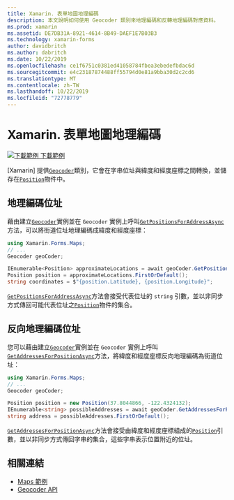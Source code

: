 ```yaml
---
title: Xamarin. 表單地圖地理編碼
description: 本文說明如何使用 Geocoder 類別來地理編碼和反轉地理編碼對應資料。
ms.prod: xamarin
ms.assetid: DE7DB31A-8921-4614-8B49-DAEF1E7B03B3
ms.technology: xamarin-forms
author: davidbritch
ms.author: dabritch
ms.date: 10/22/2019
ms.openlocfilehash: ce1f6751c0381ed41058784fbea3ebedefbdac6d
ms.sourcegitcommit: e4c23187874488ff55794d0e81a9bba30d2c2cd6
ms.translationtype: MT
ms.contentlocale: zh-TW
ms.lasthandoff: 10/22/2019
ms.locfileid: "72778779"
---
```

# <a name="xamarinforms-map-geocoding"></a>Xamarin. 表單地圖地理編碼

[![下載範例](~/media/shared/download.png) 下載範例](https://docs.microsoft.com/samples/xamarin/xamarin-forms-samples/workingwithmaps)

[Xamarin] 提供[`Geocoder`](xref:Xamarin.Forms.Maps.Geocoder)類別，它會在字串位址與緯度和經度座標之間轉換，並儲存在[`Position`](xref:Xamarin.Forms.Maps.Position)物件中。

## <a name="geocode-an-address"></a>地理編碼位址

藉由建立[`Geocoder`](xref:Xamarin.Forms.Maps.Geocoder)實例並在 `Geocoder` 實例上呼叫[`GetPositionsForAddressAsync`](xref:Xamarin.Forms.Maps.Geocoder.GetPositionsForAddressAsync*)方法，可以將街道位址地理編碼成緯度和經度座標：

```csharp
using Xamarin.Forms.Maps;
// ...
Geocoder geoCoder;

IEnumerable<Position> approximateLocations = await geoCoder.GetPositionsForAddressAsync("Pacific Ave, San Francisco, California");
Position position = approximateLocations.FirstOrDefault();
string coordinates = $"{position.Latitude}, {position.Longitude}";
```

[`GetPositionsForAddressAsync`](xref:Xamarin.Forms.Maps.Geocoder.GetPositionsForAddressAsync*)方法會接受代表位址的 `string` 引數，並以非同步方式傳回可能代表位址之[`Position`](xref:Xamarin.Forms.Maps.Position)物件的集合。

## <a name="reverse-geocode-an-address"></a>反向地理編碼位址

您可以藉由建立[`Geocoder`](xref:Xamarin.Forms.Maps.Geocoder)實例並在 `Geocoder` 實例上呼叫[`GetAddressesForPositionAsync`](xref:Xamarin.Forms.Maps.Geocoder.GetAddressesForPositionAsync*)方法，將緯度和經度座標反向地理編碼為街道位址：

```csharp
using Xamarin.Forms.Maps;
// ...
Geocoder geoCoder;

Position position = new Position(37.8044866, -122.4324132);
IEnumerable<string> possibleAddresses = await geoCoder.GetAddressesForPositionAsync(position);
string address = possibleAddresses.FirstOrDefault();
```

[`GetAddressesForPositionAsync`](xref:Xamarin.Forms.Maps.Geocoder.GetAddressesForPositionAsync*)方法會接受由緯度和經度座標組成的[`Position`](xref:Xamarin.Forms.Maps.Position)引數，並以非同步方式傳回字串的集合，這些字串表示位置附近的位址。

## <a name="related-links"></a>相關連結

- [Maps 範例](https://docs.microsoft.com/samples/xamarin/xamarin-forms-samples/workingwithmaps)
- [Geocoder API](xref:Xamarin.Forms.Maps.Geocoder)
